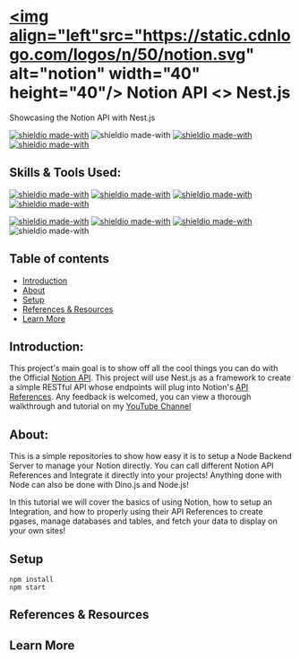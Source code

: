 # <h1 ><a href="https://notion.com" target="_blank" rel="noreferrer"> <img align="left"src="https://static.cdnlogo.com/logos/n/50/notion.svg" alt="notion" width="40" height="40"/></a>   Notion API <> Nest.js </h1>
Showcasing the Notion API with Nest.js

[![shieldio made-with](https://img.shields.io/badge/Tag-v1.0.1-green)]() ![shieldio made-with](https://img.shields.io/badge/ProjectType-API%20Showcase-purple?logo=google-scholar&logoColor=white) [![shieldio made-with](https://img.shields.io/badge/Status-Completed-darkgreen)]() [![shieldio made-with](https://img.shields.io/badge/Hours_Log-14%20Hours-black)]() 

## Skills & Tools Used:

[![shieldio made-with](https://img.shields.io/badge/Nest.js-black?logo=nestjs&style=for-the-badge)](https://nodejs.org/)
[![shieldio made-with](https://img.shields.io/badge/Firebase-black?logo=firebase&style=for-the-badge)](https://www.firebase.com/)
[![shieldio made-with](https://img.shields.io/badge/NPM-black?logo=npm&style=for-the-badge)](https://www.npmjs.com/)
[![shieldio made-with](https://img.shields.io/badge/Notion-black?logo=notion&style=for-the-badge)](https://notion.com/)

[![shieldio made-with](https://img.shields.io/badge/Visual%20Studio%20Code-blue?logoColor=white&logo=visual-studio-code&style=for-the-badge)](https://code.visualstudio.com/)
[![shieldio made-with](https://img.shields.io/badge/Git--Fork-blue?logoColor=white&logo=git&style=for-the-badge)](https://git-fork.com/)
[![shieldio made-with](https://img.shields.io/badge/FireFox-blue?logoColor=white&logo=firefox&style=for-the-badge)](https://firefox.com/)
![shieldio made-with](https://img.shields.io/badge/Mac%20OS-FF8700?logo=apple&logoColor=white&style=for-the-badge)

## Table of contents
- [Introduction](#introduction)
- [About](#about)
- [Setup](#setup)
- [References & Resources](#references-resources)
- [Learn More](#learn-more)

## Introduction:

This project's main goal is to show off all the cool things you can do with the Official [Notion API](https://developers.notion.com/). This project will use Nest.js as a framework to create a simple RESTful API whose endpoints will plug into Notion's [API References](https://developers.notion.com/reference/intro). Any feedback is welcomed, you can view a thorough walkthrough and tutorial on my [YouTube Channel](https://www.youtube.com/channel/UCHVRUE0xfE_HejIQp7DALlw)

## About:

This is a simple repositories to show how easy it is to setup a Node Backend Server to manage your Notion directly. You can call different Notion API References and Integrate it directly into your projects! Anything done with Node can also be done with Dino.js and Node.js! 

In this tutorial we will cover the basics of using Notion, how to setup an Integration, and how to properly using their API References to create pgases, manage databases and tables, and fetch your data to display on your own sites!

## Setup

``` 
npm install
npm start
```
  
## References & Resources
## Learn More
  
